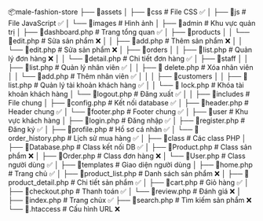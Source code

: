 📦male-fashion-store
├── 📂assets
│   ├── 📂css                   # File CSS ✅
│   ├── 📂js                    # File JavaScript ✅
│   └── 📂images                # Hình ảnh 
│
├── 📂admin                     # Khu vực quản trị
│   ├── 📜dashboard.php         # Trang tổng quan ✅
│   ├── 📂products
│   │   └── 📜edit.php          # Sửa sản phẩm ❌
│   │   ├── 📜add.php           # Thêm sản phẩm ❌
│   │   └── 📜edit.php          # Sửa sản phẩm ❌
│   ├── 📂orders
│   │   ├── 📜list.php          # Quản lý đơn hàng ❌
│   │   └── 📜detail.php        # Chi tiết đơn hàng ✅
│   ├── 📂staff
│   │   ├── 📜list.php                   # Quản lý nhân viên ✅
│   │            ├── 📜 delete.php       # Xóa nhân viên
│   │            └── 📜add.php           # Thêm nhân viên ✅
│   │
│   ├── 📂customers
│   │   ├── 📜list.php                   # Quản lý tài khoản khách hàng ✅
│   │             └── 📜 lock.php        # Khóa tài khoản khách hàng
│   └── 📜logout.php                     # Đăng xuất ✅
│
│
├── 📂includes                  # File chung
│   ├── 📜config.php            # Kết nối database ✅ 
│   ├── 📜header.php            # Header chung ✅
│   └── 📜footer.php            # Footer chung ✅
│
├── 📂user                      # Khu vực khách hàng
│   ├── 📜login.php             # Đăng nhập ✅
│   ├── 📜register.php          # Đăng ký  ✅
│   ├── 📜profile.php           # Hồ sơ cá nhân ✅
│   └── 📜order_history.php     # Lịch sử mua hàng ✅
│
├── 📂class                     # Các class PHP
│   ├── 📜Database.php          # Class kết nối DB ✅
│   ├── 📜Product.php           # Class sản phẩm  ❌
│   ├── 📜Order.php             # Class đơn hàng ❌
│   └── 📜User.php              # Class người dùng ✅
│
├── 📂templates                 # Giao diện người dùng
│   ├── 📜home.php              # Trang chủ ✅
│   ├── 📜product_list.php      # Danh sách sản phẩm ❌
│   ├── 📜product_detail.php    # Chi tiết sản phẩm ✅
│   ├── 📜cart.php              # Giỏ hàng ✅
│   ├── 📜checkout.php          # Thanh toán ✅
│   └── 📜review.php            # Đánh giá ❌
│
├── 📜index.php                 # Trang chủx ✅
├── 📜search.php                # Tìm kiếm sản phẩm ❌ 
└── 📜.htaccess                 # Cấu hình URL ❌